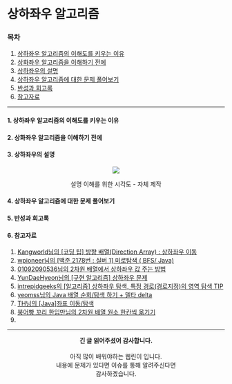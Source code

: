 # 상하좌우 알고리즘

### 목차
1. [상하좌우 알고리즘의 이해도를 키우는 이유]()
2. [상화좌우 알고리즘을 이해하기 전에]()
3. [상하좌우의 설명]()
4. [상하좌우 알고리즘에 대한 문제 풀어보기]()
5. [반성과 회고록]()
6. [참고자료]()
---
#### 1. 상하좌우 알고리즘의 이해도를 키우는 이유


#### 2. 상화좌우 알고리즘을 이해하기 전에


#### 3. 상하좌우의 설명

<div align="center">
  <img src="https://user-images.githubusercontent.com/66407386/190104761-c6110278-6a1f-4a62-921b-a8ef5fe4c9bf.gif" width="" height="" />
  <p>설명 이해를 위한 시각도 - 자체 제작</p>
</div>


#### 4. 상하좌우 알고리즘에 대한 문제 풀어보기


#### 5. 반성과 회고록


#### 6. 참고자료
1. [Kangworld님의 [코딩 팁] 방향 배열(Direction Array) : 상하좌우 이동](https://kangworld.tistory.com/69)
2. [wpioneer님의 [백준 2178번 : 실버 1] 미로탐색 ( BFS/ Java)](https://wpioneer.tistory.com/159)
3. [01092090536님의 2차원 배열에서 상하좌우 값 주는 방법](https://01092090536.tistory.com/144)
4. [YunDaeHyeon님의 [구현 알고리즘] 상하좌우 문제](https://daegom.com/main/algorithm-post6/)
5. [intrepidgeeks의 [알고리즘] 상하좌우 탐색, 특정 경로(경로지정)의 영역 탐색 TIP](https://intrepidgeeks.com/tutorial/algorithmup-down-left-and-right-navigation-regional-navigation-tip-of-specific-path-specified-path)
6. [yeomss님의 Java 배열 순회/탐색 하기 + 델타 delta](https://yeomss.tistory.com/330)
7. [TH님의 [Java]좌표 이동/탐색](https://sskl660.tistory.com/12)
8. [붕어빵 꼬리 한입만님의 2차원 배열 원소 한칸씩 옮기기](https://sungone-develop-study.tistory.com/35)
9. []()
---
<div align="center">
  <b>긴 글 읽어주셨어 감사합니다.</b><br/><br/>
  아직 많이 배워야하는 웹린이 입니다.<br/>
  내용에 문제가 있다면 이슈를 통해 알려주신다면 <br>
  감사하겠습니다.
</div>
